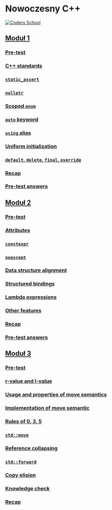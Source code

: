 # Nowoczesny C++

<a href="https://coders.school">
    <img width="500" data-src="coders_school_logo.png" src="coders_school_logo.png" alt="Coders School" class="plain">
</a>

## [Moduł 1](module1/)

### [Pre-test](module1/pretest.md)

### [C++ standards](module1/standards.md)

### [`static_assert`](module1/static_assert.md)

### [`nullptr`](module1/nullptr.md)

### [Scoped `enum`](module1/scoped_enum.md)

### [`auto` keyword](module1/auto.md)

### [`using` alias](module1/using.md)

### [Uniform initialization](module1/uniform_initialization.md)

### [`default`, `delete`, `final`, `override`](module1/default_delete_final_override.md)

### [Recap](module1/recap.md)

### [Pre-test answers](module1/pretest_answers.md)

## [Moduł 2](module2/)

### [Pre-test](module2/pretest.md)

### [Attributes](module2/modern_cpp_attributes.md)

### [`constexpr`](module2/modern_cpp_constexpr.md)

### [`noexcept`](module2/modern_cpp_noexcept.md)

### [Data structure alignment](module2/modern_cpp_dsa.md)

### [Structured bindings](module2/modern_cpp_structure_bindings.md)

### [Lambda expressions](module2/modern_cpp_lambda.md)

### [Other features](module2/modern_cpp_other.md)

### [Recap](module2/modern_cpp_recap.md)

### [Pre-test answers](module2/pretest_answers.md)

## [Moduł 3](module3/)

### [Pre-test](module3/move_semantics_pretest.md)

### [r-value and l-value](module3/move_semantics_rvalues_lvalues.md)

### [Usage and properties of move semantics](module3/move_semantics_usage.md)

### [Implementation of move semantic](module3/move_semantics_implementation.md)

### [Rules of 0, 3, 5](module3/move_semantics_rules.md)

### [`std::move`](module3/move_semantics_std_move.md)

### [Reference collapsing](module3/move_semantics_reference_collapsing.md)

### [`std::forward`](module3/move_semantics_std_forward.md)

### [Copy elision](module3/move_semantics_copy_elision.md)

### [Knowledge check](module3/move_semantics_knowledge_check.md)

### [Recap](module3/move_semantics_recap.md)

